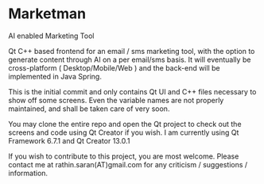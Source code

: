 # Marketman
AI enabled Marketing Tool

Qt C++ based frontend for an email / sms marketing tool, with the option to generate content through AI on a per email/sms basis. It will eventually be cross-platform ( Desktop/Mobile/Web ) and the back-end will be implemented in Java Spring.

This is the initial commit and only contains Qt UI and C++ files necessary to show off some screens. Even the variable names are not properly maintained, and shall be taken care of very soon.

You may clone the entire repo and open the Qt project to check out the screens and code using Qt Creator if you wish. I am currently using Qt Framework 6.7.1 and Qt Creator 13.0.1

If you wish to contribute to this project, you are most welcome.
Please contact me at rathin.saran(AT)gmail.com for any criticism / suggestions / information.
